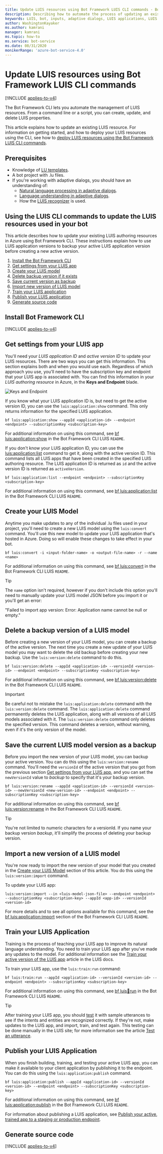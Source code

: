 ```yaml
---
title: Update LUIS resources using Bot Framework LUIS CLI commands - Bot Service
description: Describing how to automate the process of updating an existing LUIS application using Bot Framework SDK LUIS CLI commands
keywords: LUIS, bot, inputs, adaptive dialogs, LUIS applications, LUIS Models,
author: WashingtonKayaker
ms.author: kamrani
manager: kamrani
ms.topic: how-to
ms.service: bot-service
ms.date: 08/31/2020
monikerRange: 'azure-bot-service-4.0'
---
```


# Update LUIS resources using Bot Framework LUIS CLI commands

[!INCLUDE [applies-to-v4](../includes/applies-to-v4-current.md)]

The Bot Framework CLI lets you automate the management of LUIS resources. From a command line or a script, you can create, update, and delete LUIS properties.

This article explains how to update an existing LUIS resource. For information on getting started, and how to deploy your LUIS resources using the CLI, see how to [deploy LUIS resources using the Bot Framework LUIS CLI commands][how-to-deploy-using-luis-cli].

## Prerequisites

- Knowledge of [LU templates][lu-templates].
- A bot project with .lu files.
- If you're working with adaptive dialogs, you should have an understanding of:
  - [Natural language processing in adaptive dialogs][natural-language-processing-in-adaptive-dialogs].
  - [Language understanding in adaptive dialogs][language-understanding].
  - How the [LUIS recognizer][luis-recognizer] is used.

## Using the LUIS CLI commands to update the LUIS resources used in your bot

This article describes how to update your existing LUIS authoring resources in Azure using Bot Framework CLI. These instructions explain how to use LUIS application versions to backup your active LUIS application version before creating a new active version.

1. [Install the Bot Framework CLI](#install-bot-framework-cli)
1. [Get settings from your LUIS app](#get-settings-from-your-luis-app)
1. [Create your LUIS model](#create-your-luis-model)
1. [Delete backup version if it exists](#delete-a-backup-version-of-a-luis-model)
1. [Save current version as backup](#save-the-current-luis-model-version-as-a-backup)
1. [Import new version of LUIS model](#import-a-new-version-of-a-luis-model)
1. [Train your LUIS application](#train-your-luis-application)
1. [Publish your LUIS application](#publish-your-luis-application)
1. [Generate source code](#generate-source-code)

## Install Bot Framework CLI

[!INCLUDE [applies-to-v4](../includes/install-bf-cli.md)]

## Get settings from your LUIS app

You'll need your _LUIS application ID_ and _active version ID_ to update your LUIS resources. There are two ways you can get this information. This section explains both and when you would use each. Regardless of which approach you use, you'll need to have the subscription key and endpoint that your LUIS app is associated with. You can find this information in your _LUIS authoring resource_ in Azure, in the **Keys and Endpoint** blade.

![Keys and Endpoint](./media/adaptive-dialogs/keys-and-endpoint-myluisapp.png)

If you know what your LUIS application ID is, but need to get the active version ID, you can use the `luis:application:show` command. This only returns information for the specified LUIS application.

``` cli
bf luis:application:show --appId <application-id> --endpoint <endpoint> --subscriptionKey <subscription-key>
```

For additional information on using this command, see [bf luis:application:show][bf-luisapplicationshow] in the Bot Framework CLI LUIS `README`.

If you don't know your LUIS application ID, you can use the [luis:application:list][bf-luisapplicationlist] command to get it, along with the active version ID. This command lists all LUIS apps that have been created in the specified LUIS authoring resource. The LUIS application ID is returned as `id` and the active version ID is returned as `activeVersion`.

``` cli
bf luis:application:list --endpoint <endpoint> --subscriptionKey <subscription-key>
```

For additional information on using this command, see [bf luis:application:list][bf-luisapplicationlist] in the Bot Framework CLI LUIS `README`.

## Create your LUIS Model

Anytime you make updates to any of the individual .lu files used in your project, you'll need to create a new LUIS model using the `luis:convert` command. You'll use this new model to update your LUIS application that's hosted in Azure. Doing so will enable these changes to take effect in your bot.

``` cli
bf luis:convert -i <input-folder-name> -o <output-file-name> -r --name <name>
```

For additional information on using this command, see [bf luis:convert][bf-luisconvert] in the Bot Framework CLI LUIS `README`.

<!--
In the example below, the command is run in a command line while in the root directory of your project. It will search for all .lu files in the _dialogs_ directory and because of the `-r` option, all of its sub-directories. It will save a file named **LUISModel.json** in the _output_ directory.

``` cli
bf luis:convert -i dialogs -o .\output\LUISModel.json -r --name LUISModel.json
```
-->

> [!TIP]
>
> The `name` option isn't required, however if you don't include this option you'll need to manually update your LUIS model JSON before you import it or you'll get an error:
>
> "Failed to import app version: Error: Application name cannot be null or empty."

## Delete a backup version of a LUIS model

Before creating a new version of your LUIS model, you can create a backup of the active version. The next time you create a new update of your LUIS model you may want to delete the old backup before creating your new backup. Use the `luis:version:delete` command to do this.

``` cli
bf luis:version:delete --appId <application-id> --versionId <version-id> --endpoint <endpoint> --subscriptionKey <subscription-key>
```

For additional information on using this command, see [bf luis:version:delete][bf-luisversiondelete] in the Bot Framework CLI LUIS `README`.

> [!IMPORTANT]
>
> Be careful not to mistake the `luis:application:delete` command with the `luis:version:delete` command. The `luis:application:delete` command permanently deletes the LUIS application, along with all versions of all LUIS models associated with it. The `luis:version:delete` command only deletes the specified version. This command deletes a version, without warning, even if it's the only version of the model.

## Save the current LUIS model version as a backup

Before you import the new version of your LUIS model, you can backup your active version. You can do this using the `luis:version:rename` command. You'll need the `versionId` of the active version that you got from the previous section [Get settings from your LUIS app](#get-settings-from-your-luis-app), and you can set the `newVersionId` value to *backup* to specify that it's your backup version.

``` cli
bf luis:version:rename --appId <application-id> --versionId <version-id> --newVersionId <new-version-id> --endpoint <endpoint> --subscriptionKey <subscription-key>
```

For additional information on using this command, see [bf luis:version:rename][bf-luisversionrename] in the Bot Framework CLI LUIS `README`.

> [!TIP]
>
> You're not limited to numeric characters for a versionId. If you name your backup version *backup*, it'll simplify the process of deleting your backup version.

## Import a new version of a LUIS model

You're now ready to import the new version of your model that you created in the [Create your LUIS Model](#create-your-luis-model) section of this article. You do this using the `luis:version:import` command.

To update your LUIS app:

``` cli
luis:version:import --in <luis-model-json-file> --endpoint <endpoint> --subscriptionKey <subscription-key> --appId <app-id> --versionId <version-id>
```

For more details and to see all options available for this command, see the [bf luis:application:import][bf-luisapplicationimport] section of the Bot Framework CLI LUIS `README`.

## Train your LUIS Application

Training is the process of teaching your LUIS app to improve its natural language understanding. You need to train your LUIS app after you've made any updates to the model. For additional information see the [Train your active version of the LUIS app][luis-how-to-train] article in the LUIS docs.

To train your LUIS app, use the `luis:train:run` command:

```cli
bf luis:train:run --appId <application-id> --versionId <version-id> --endpoint <endpoint> --subscriptionKey <subscription-key>
```

For additional information on using this command, see [bf luis:train:run][bf-luistrainrun] in the Bot Framework CLI LUIS `README`.

> [!TIP]
>
> After training your LUIS app, you should [test][luis-concept-test] it with sample utterances to see if the intents and entities are recognized correctly. If they're not, make updates to the LUIS app, and import, train, and test again. This testing can be done manually in the LUIS site; for more information see the article [Test an utterance][test-an-utterance].

## Publish your LUIS Application

When you finish building, training, and testing your active LUIS app, you can make it available to your client application by publishing it to the endpoint. You can do this using the `luis:application:publish` command.

```cli
bf luis:application:publish --appId <application-id> --versionId <version-id> --endpoint <endpoint> --subscriptionKey <subscription-key>
```

For additional information on using this command, see [bf luis:application:publish][luisapplicationpublish] in the Bot Framework CLI LUIS `README`.

For information about publishing a LUIS application, see [Publish your active, trained app to a staging or production endpoint][luis-how-to-publish-app].

## Generate source code

[!INCLUDE [applies-to-v4](../includes/generate-source-code-luis-cli.md)]

<!-------------------------------------------------------------------------------------------------->
[luis-recognizer]: bot-builder-concept-adaptive-dialog-recognizers.md#luis-recognizer
[natural-language-processing-in-adaptive-dialogs]: bot-builder-concept-adaptive-dialog-recognizers.md#introduction-to-natural-language-processing-in-adaptive-dialogs
[language-understanding]: bot-builder-concept-adaptive-dialog-recognizers.md#language-understanding
[lu-templates]: ../file-format/bot-builder-lu-file-format.md
[bf-luisapplicationimport]: https://github.com/microsoft/botframework-cli/tree/main/packages/cli-luis#bf-luisapplicationimport
[bf-luisapplicationlist]: https://github.com/microsoft/botframework-cli/tree/main/packages/cli-luis#bf-luisapplicationlist
[bf-luisapplicationshow]: https://github.com/microsoft/botframework-cli/tree/main/packages/cli-luis#bf-luisapplicationshow
[bf-luistrainrun]: https://github.com/microsoft/botframework-cli/tree/main/packages/cli-luis#bf-luistrainrun
[luisapplicationpublish]: https://github.com/microsoft/botframework-cli/tree/main/packages/cli-luis#bf-luisapplicationpublish
[bf-luisversionrename]: https://github.com/microsoft/botframework-cli/tree/main/packages/cli-luis#bf-luisversionrename
[bf-luisversiondelete]:  https://github.com/microsoft/botframework-cli/tree/main/packages/cli-luis#bf-luisversiondelete
[bf-luisconvert]: https://github.com/microsoft/botframework-cli/tree/main/packages/cli-luis#bf-luisconvert
[luis-how-to-train]: /azure/ai-services/LUIS/how-to/train-test
[luis-concept-test]: /azure/ai-services/LUIS/how-to/train-test
[test-an-utterance]: /azure/ai-services/LUIS/how-to/train-test
[luis-how-to-publish-app]: /azure/ai-services/LUIS/how-to/publish
[how-to-deploy-using-luis-cli]: bot-builder-howto-bf-cli-deploy-luis.md
<!-------------------------------------------------------------------------------------------------->
